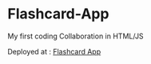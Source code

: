 # Flashcard-App
My first coding Collaboration in HTML/JS 

Deployed at : <a href="https://nejurgis.github.io/Flashcard-App/">Flashcard App</a>
